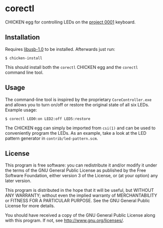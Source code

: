 # corectl

CHICKEN egg for controlling LEDs on the [project 0001][project 0001] keyboard.

## Installation

Requires [libusb-1.0][libusb website] to be installed. Afterwards just run:

	$ chicken-install

This should install both the `corectl` CHICKEN egg and the `corectl`
command line tool.

## Usage

The command-line tool is inspired by the proprietary
`CoreController.exe` and allows you to turn on/off or restore the
original state of all six LEDs. Example usage:

	$ corectl LED0:on LED2:off LED5:restore

The CHICKEN egg can simply be imported from `csi(1)` and can be used to
conveniently program the LEDs. As an example, take a look at the LED
pattern generator in `contrib/led-pattern.scm`.

## License

This program is free software: you can redistribute it and/or modify it
under the terms of the GNU General Public License as published by the
Free Software Foundation, either version 3 of the License, or (at your
option) any later version.

This program is distributed in the hope that it will be useful, but
WITHOUT ANY WARRANTY; without even the implied warranty of
MERCHANTABILITY or FITNESS FOR A PARTICULAR PURPOSE. See the GNU General
Public License for more details.

You should have received a copy of the GNU General Public License along
with this program. If not, see <http://www.gnu.org/licenses/>.

[project 0001]: https://core-mechanics.com/produkt/project-0001/
[libusb website]: https://libusb.info/
